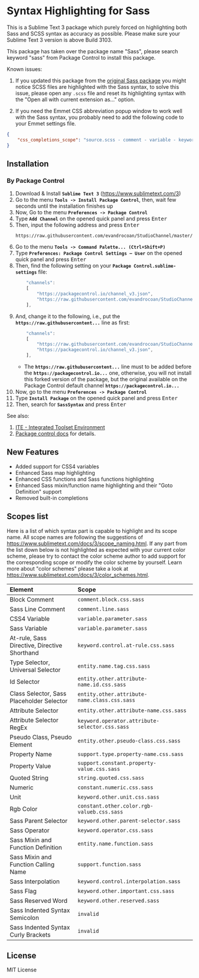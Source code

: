 # Syntax Highlighting for Sass

This is a Sublime Text 3 package which purely forced on highlighting both Sass and SCSS syntax as accuracy as possible. Please make sure your Sublime Text 3 version is above Build 3103.

This package has taken over the package name "Sass", please search keyword "sass" from Package Control to install this package.

Known issues:

1. If you updated this package from the [original Sass package](https://github.com/nathos/sass-textmate-bundle) you might notice SCSS files are highlighted with the Sass syntax, to solve this issue, please open any `.scss` file and reset its highlighting syntax with the "Open all with current extension as..." option.

2. If you need the Emmet CSS abbreviation popup window to work well with the Sass syntax, you probably need to add the following code to your Emmet settings file.
  ``` json
  {
      "css_completions_scope": "source.scss - comment - variable - keyword.control - entity.other, source.sass - comment - variable - keyword.control - entity.other",
  }
  ```


## Installation

### By Package Control

1. Download & Install **`Sublime Text 3`** (https://www.sublimetext.com/3)
1. Go to the menu **`Tools -> Install Package Control`**, then,
   wait few seconds until the installation finishes up
1. Now,
   Go to the menu **`Preferences -> Package Control`**
1. Type **`Add Channel`** on the opened quick panel and press <kbd>Enter</kbd>
1. Then,
   input the following address and press <kbd>Enter</kbd>
   ```
   https://raw.githubusercontent.com/evandrocoan/StudioChannel/master/channel.json
   ```
1. Go to the menu **`Tools -> Command Palette...
   (Ctrl+Shift+P)`**
1. Type **`Preferences:
   Package Control Settings – User`** on the opened quick panel and press <kbd>Enter</kbd>
1. Then,
   find the following setting on your **`Package Control.sublime-settings`** file:
   ```js
       "channels":
       [
           "https://packagecontrol.io/channel_v3.json",
           "https://raw.githubusercontent.com/evandrocoan/StudioChannel/master/channel.json",
       ],
   ```
1. And,
   change it to the following, i.e.,
   put the **`https://raw.githubusercontent...`** line as first:
   ```js
       "channels":
       [
           "https://raw.githubusercontent.com/evandrocoan/StudioChannel/master/channel.json",
           "https://packagecontrol.io/channel_v3.json",
       ],
   ```
   * The **`https://raw.githubusercontent...`** line must to be added before the **`https://packagecontrol.io...`** one, otherwise,
     you will not install this forked version of the package,
     but the original available on the Package Control default channel **`https://packagecontrol.io...`**
1. Now,
   go to the menu **`Preferences -> Package Control`**
1. Type **`Install Package`** on the opened quick panel and press <kbd>Enter</kbd>
1. Then,
search for **`SassSyntax`** and press <kbd>Enter</kbd>

See also:

1. [ITE - Integrated Toolset Environment](https://github.com/evandrocoan/ITE)
1. [Package control docs](https://packagecontrol.io/docs/usage) for details.


## New Features

* Added support for CSS4 variables
* Enhanced Sass map highlighting
* Enhanced CSS functions and Sass functions highlighting
* Enhanced Sass mixin/function name highlighting and their "Goto Definition" support
* Removed built-in completions

## Scopes list

Here is a list of which syntax part is capable to highlight and its scope name. All scope names are following the suggestions of https://www.sublimetext.com/docs/3/scope_naming.html. If any part from the list down below is not highlighted as expected with your current color scheme, please try to contact the color scheme author to add support for the corresponding scope or modify the color scheme by yourself. Learn more about "color schemes" please take a look at https://www.sublimetext.com/docs/3/color_schemes.html.

Element      | Scope
:----------- | :--------------
Block Comment | `comment.block.css.sass`
Sass Line Comment | `comment.line.sass`
CSS4 Variable | `variable.parameter.sass`
Sass Variable | `variable.parameter.sass`
At-rule, Sass Directive, Directive Shorthand | `keyword.control.at-rule.css.sass`
Type Selector, Universal Selector | `entity.name.tag.css.sass`
Id Selector | `entity.other.attribute-name.id.css.sass`
Class Selector, Sass Placeholder Selector | `entity.other.attribute-name.class.css.sass`
Attribute Selector | `entity.other.attribute-name.css.sass`
Attribute Selector RegEx | `keyword.operator.attribute-selector.css.sass`
Pseudo Class, Pseudo Element | `entity.other.pseudo-class.css.sass`
Property Name | `support.type.property-name.css.sass`
Property Value | `support.constant.property-value.css.sass`
Quoted String | `string.quoted.css.sass`
Numeric | `constant.numeric.css.sass`
Unit | `keyword.other.unit.css.sass`
Rgb Color | `constant.other.color.rgb-valueb.css.sass`
Sass Parent Selector | `keyword.other.parent-selector.sass`
Sass Operator | `keyword.operator.css.sass`
Sass Mixin and Function Definition | `entity.name.function.sass`
Sass Mixin and Function Calling Name | `support.function.sass`
Sass Interpolation | `keyword.control.interpolation.sass`
Sass Flag | `keyword.other.important.css.sass`
Sass Reserved Word | `keyword.other.reserved.sass`
Sass Indented Syntax Semicolon | `invalid`
Sass Indented Syntax Curly Brackets | `invalid`

## License

MIT License
